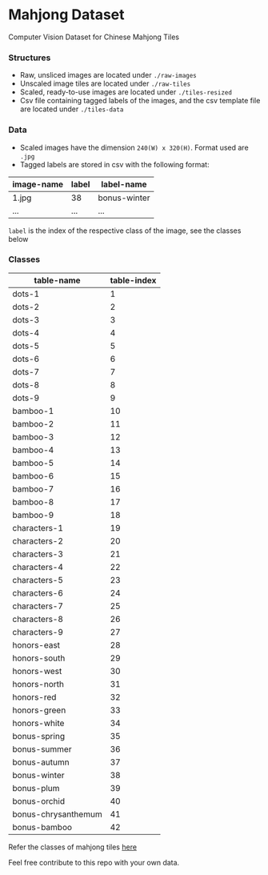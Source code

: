 # Mahjong Dataset
Computer Vision Dataset for Chinese Mahjong Tiles

### Structures
- Raw, unsliced images are located under `./raw-images`
- Unscaled image tiles are located under `./raw-tiles`
- Scaled, ready-to-use images are located under `./tiles-resized`
- Csv file containing tagged labels of the images, and the csv template file are located under `./tiles-data`

### Data
- Scaled images have the dimension `240(W) x 320(H)`. Format used are `.jpg`
- Tagged labels are stored in csv with the following format:

| image-name | label | label-name |
| ---------- | ----- | ---------- |
|   1.jpg    |  38   | bonus-winter |
| ... | ... | ... |

`label` is the index of the respective class of the image, see the classes below

### Classes
| table-name | table-index |
| --- | --- |
| dots-1 |	1 |
| dots-2 |	2 |
| dots-3 |	3 |
| dots-4 |	4 |
| dots-5 |	5 |
| dots-6 |	6 |
| dots-7 |	7 |
| dots-8 |	8 |
| dots-9 |	9 |
| bamboo-1 |	10 |
| bamboo-2 |	11 |
| bamboo-3 |	12 |
| bamboo-4 |	13 |
| bamboo-5 |	14 |
| bamboo-6 |	15 |
| bamboo-7 |	16 |
| bamboo-8 |	17 |
| bamboo-9 |	18 |
| characters-1 |	19 |
| characters-2 |	20 |
| characters-3 |	21 |
| characters-4 |	22 |
| characters-5 |	23 |
| characters-6 |	24 |
| characters-7 |	25 |
| characters-8 |	26 |
| characters-9 |	27 |
| honors-east |	28 |
| honors-south |	29 |
| honors-west |	30 |
| honors-north |	31 |
| honors-red |	32 |
| honors-green |	33 |
| honors-white |	34 |
| bonus-spring |	35 |
| bonus-summer |	36 |
| bonus-autumn |	37 |
| bonus-winter |	38 |
| bonus-plum |	39 |
| bonus-orchid |	40 |
| bonus-chrysanthemum |	41 |
| bonus-bamboo |	42 |

Refer the classes of mahjong tiles [here](https://en.wikipedia.org/wiki/Mahjong_tiles)

Feel free contribute to this repo with your own data.
